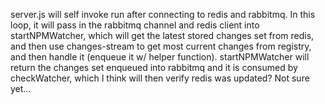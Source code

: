 server.js will self invoke run after connecting to redis and rabbitmq.
In this loop, it will pass in the rabbitmq channel and redis client into startNPMWatcher, which will get the latest stored changes set from
redis, and then use changes-stream to get most current changes from registry, and then handle it (enqueue it w/ helper function).
startNPMWatcher will return the changes set enqueued into rabbitmq and it is consumed by checkWatcher, which I think will then verify redis was updated? Not sure yet...


